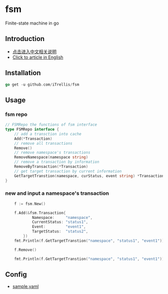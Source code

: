 # fsm
Finite-state machine in go

## Introduction

* [点击进入中文相关说明](http://zh.wikipedia.org/wiki/%E6%9C%89%E9%99%90%E7%8A%B6%E6%80%81%E6%9C%BA)
* [Click to article in English](http://en.wikipedia.org/wiki/Finite-state_machine)

## Installation

```go
go get -u github.com/iTrellis/fsm
```

## Usage

### fsm repo

```go
// FSMRepo the functions of fsm interface
type FSMRepo interface {
	// add a transction into cache
	Add(*Transaction)
	// remove all transactions
	Remove()
	// remove namespace's transactions
	RemoveNamespace(namespace string)
	// remove a transaction by information
	RemoveByTransaction(*Transaction)
	// get target transaction by current information
	GetTargetTranstion(namespace, curStatus, event string) *Transaction
}
```

### new and input a namespace's transaction

```go
	f := fsm.New()

	f.Add(&fsm.Transaction{
			Namespace:     "namespace",
			CurrentStatus: "status1",
			Event:         "event1",
			TargetStatus:  "status2",
		})
	fmt.Println(f.GetTargetTranstion("namespace", "status1", "event1"))

	f.Remove()

	fmt.Println(f.GetTargetTranstion("namespace", "status1", "event1"))
```

## Config

* [sample.yaml](sample.yaml)